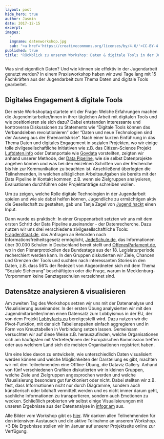 ```yaml
---
layout: post
hide_hero: true
author: Jasmin
date: 2017-12-15
excerpt: 
images:
  - 
  imgname: datenworkshop.jpg
  sub: "<a href='https://creativecommons.org/licenses/by/4.0/'>CC-BY-4.0</a>, OKF DE, Foto: Thomas Nitz, tnt-fotoart.de"
published: true
title: "Rückblick zu unserem Workshop: Daten & digitale Tools in der Jugendarbeit"
---
```


Was sind eigentlich Daten? Und wie können sie effektiv in der Jugendarbeit genutzt werden? In einem Praxisworkshop  haben wir zwei Tage lang mit 15 Fachkräften aus der Jugendarbeit zum Thema Daten und digitale Tools gearbeitet.

## Digitales Engagement & digitale Tools

Der erste Workshoptag startete mit der Frage: Welche Erfahrungen machen die Jugendmitarbeiter/innen in ihrer täglichen Arbeit mit digitalen Tools und wie positionieren sie sich dazu? Dabei entstanden interessante und kontroverse Diskussionen zu Statements wie “Digitale Tools können das Verbandsleben revolutionieren” oder “Daten und neue Technologien sind der Ausweg aus der Ehrenamtskrise”. 
Nach einer kurzen Einführung in das Thema Daten und digitales Engagement in sozialen Projekten, wo wir einige tolle zivilgesellschaftliche Initiativen wie z.B. das Citizen-Science Projekt [Luftdaten.info](https://luftdaten.info) oder Datenportale wie [Govdata](https://govdata.de) vorstellten, zeigten wir anhand unserer Methode, der [Data Pipeline](https://schoolofdata.org/methodology/), wie sie selbst Datenprojekte angehen können und was bei den einzelnen Schritten von der Recherche bis hin zur Kommunikation zu beachten ist. Anschließend überlegten die Teilnehmenden, in welchen alltäglichen Arbeitsaufgaben sie bereits mit der Data Pipeline in Kontakt kommen, z.B. wenn sie Zielgruppen analysieren, Evaluationen durchführen oder Projektanträge schreiben wollen. 

Um zu zeigen, welche Rolle digitale Technologien in der Jugendarbeit spielen und wie sie dabei helfen können, Jugendliche zu ermächtigen aktiv die Gesellschaft zu gestalten, gab uns Tanja Zagel von [Jugend hackt](https://jugendhackt.de) einen Input. 

Dann wurde es praktisch: In einer Gruppenarbeit setzten wir uns mit dem ersten Schritt der Data Pipeline auseinander - der Datenrecherche. Dazu nutzen wir uns drei verschiedene zivilgesellschaftliche Tools: [FragdenStaat.de](https://fragdenstaat.de), das Anfragen an Behörden nach Informationsfreiheitsgesetz ermöglicht, [JedeSchule.de](https://jedeschule.de), das Informationen über 30.000 Schulen in Deutschland bereit stellt und [OffenesParlament.de](https://offenesparlament.de), wo in den Plenarprotokollen des Bundestags aus der 18. Legislaturperiode recherchiert werden kann. In den Gruppen diskutierten wir Ziele, Chancen und Grenzen der Tools und suchten nach interessanten Stories in den Daten, z.B. dass 56% der Redezeit von Abgeordneten sich mit dem Thema “Soziale Sicherung” beschäftigten oder die Frage, warum in Mecklenburg-Vorpommern keine Ganztagsschulen verzeichnet sind. 

## Datensätze analysieren & visualisieren

Am zweiten Tag des Workshops setzen wir uns mit der Datenanalyse und Visualisierung auseinander. In der ersten Übung analysierten wir mit den Jugendmitarbeiter/innen einen Datensatz zum Lobbyismus in der EU, der von dem Projekt [Lobbyfacts.eu](https://lobbyfacts.eu/) bereitgestellt wird. Dazu nutzen wir die Pivot-Funktion, mit der sich Tabellenspalten einfach aggregieren und in Form von Kreuztabellen in Verbindung setzen lassen. Gemeinsam versuchten wir auf diese Weise z.B. herauszufinden, welche Organisationen sich am häufigsten mit Vertreter/innen der Europäischen Kommission treffen oder aus welchem Land sich die meisten Organisationen registriert haben. 

Um eine Idee davon zu entwickeln, wie unterschiedlich Daten visualisiert werden können und welche Möglichkeiten der Darstellung es gibt, machten wir mit den Teilnehmenden eine Offline-Übung, die Dataviz Gallery. Anhand von fünf verschiedenen Grafiken diskutierten wir in kleinen Gruppen, welche Ziele und Zielgruppen angesprochen werden und welche Visualisierung besonders gut funktioniert oder nicht. Dabei stellten wir z.B. fest, dass Informationen nicht nur durch Diagramme, sondern auch künstlerisch oder bildhaft vermittelt werden und es nicht immer darum geht, sachliche Informationen zu transportieren, sondern auch Emotionen zu wecken. Schließlich probierten wir selbst einige Visualisierungen mit unseren Ergebnisse aus der Datenanalyse in [infogr.am](https://infogram.com) aus.

Alle Bilder vom Workshop gibt es [hier](https://www.flickr.com/photos/okfde/sets/72157661557700457). Wir danken allen Teilnehmenden für den intensiven Austausch und die aktive Teilnahme an unserem Workshop. <3 Die Ergebnisse stellen wir im Januar auf unserer Projektseite online zur Verfügung. 
